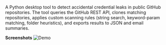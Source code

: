 A Python desktop tool to detect accidental credential leaks in public GitHub repositories. The tool queries the GitHub REST API, clones matching repositories, applies custom scanning rules (string search, keyword-param matching, folder heuristics), and exports results to JSON and email summaries.

**Screenshots**
![Demo](https://files.catbox.moe/k8zuk4.png)
